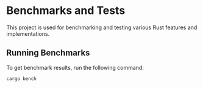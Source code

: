 # Benchmarks and Tests

This project is used for benchmarking and testing various Rust features and implementations.

## Running Benchmarks

To get benchmark results, run the following command:

```bash
cargo bench
```
